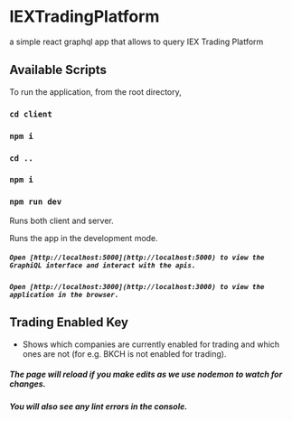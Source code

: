 # IEXTradingPlatform

a simple react graphql app that allows to query IEX Trading Platform

## Available Scripts

To run the application, from the root directory,

### `cd client`

### `npm i`

### `cd ..`

### `npm i`

### `npm run dev`

Runs both client and server.

Runs the app in the development mode.

##### `Open [http://localhost:5000](http://localhost:5000) to view the GraphiQL interface and interact with the apis.`

##### `Open [http://localhost:3000](http://localhost:3000) to view the application in the browser.`

## Trading Enabled Key

- Shows which companies are currently enabled for trading and which ones are not (for e.g. BKCH is not enabled for trading).

##### The page will reload if you make edits as we use nodemon to watch for changes.

##### You will also see any lint errors in the console.
